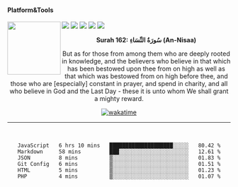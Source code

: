 #### Platform&Tools

[![](https://img.shields.io/badge/-NPM-cb3837?style=flat-square&logo=npm&logoColor=white)](https://npmjs.com/)
[![](https://img.shields.io/badge/PHP-777BB4?style=flat-square&logo=php&logoColor=white)](https://nodejs.org/)
[![](https://img.shields.io/badge/Julia-9558B2?style=flat-square&logo=julia&logoColor=white)](https://nodejs.org/)
<img src="https://avatars.githubusercontent.com/u/31664438?v=4" width="120" align="left">
[![](https://img.shields.io/badge/-Node.js-43853d?style=flat-square&logo=node.js&logoColor=ffffff)](https://nodejs.org/)
[![](https://img.shields.io/badge/Visual_Studio_Code-0078D4?style=flat-square&logo=visual%20studio%20code&logoColor=white)](https://nodejs.org/)

<center>

<!--START_SECTION:quran-->

**Surah 162: سُورَةُ النِّسَاءِ (An-Nisaa)**

But as for those from among them who are deeply rooted in knowledge, and the believers who believe in that which has been bestowed upon thee from on high as well as that which was bestowed from on high before thee, and those who are [es­pecially] constant in prayer, and spend in charity, and all who believe in God and the Last Day - these it is unto whom We shall grant a mighty reward.
<!--END_SECTION:quran-->

  
[![wakatime](https://wakatime.com/badge/user/87646243-158a-4241-a3cb-668e1fa2dbb8.svg)](https://wakatime.com/@87646243-158a-4241-a3cb-668e1fa2dbb8)
               
                       
                                             
_______

&nbsp;&nbsp;     &nbsp;&nbsp;    &nbsp;&nbsp;   &nbsp;&nbsp;
 
<!--START_SECTION:waka-->

```text
JavaScript   6 hrs 10 mins   ████████████████████░░░░░   80.42 %
Markdown     58 mins         ███░░░░░░░░░░░░░░░░░░░░░░   12.61 %
JSON         8 mins          ▒░░░░░░░░░░░░░░░░░░░░░░░░   01.83 %
Git Config   6 mins          ▒░░░░░░░░░░░░░░░░░░░░░░░░   01.51 %
HTML         5 mins          ▒░░░░░░░░░░░░░░░░░░░░░░░░   01.23 %
PHP          4 mins          ▒░░░░░░░░░░░░░░░░░░░░░░░░   01.07 %
```

<!--END_SECTION:waka-->
